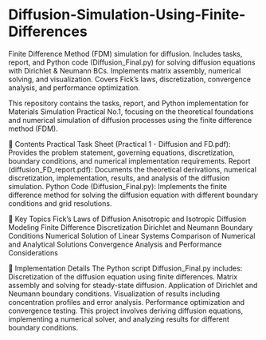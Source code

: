 # Diffusion-Simulation-Using-Finite-Differences
Finite Difference Method (FDM) simulation for diffusion. Includes tasks, report, and Python code (Diffusion_Final.py) for solving diffusion equations with Dirichlet &amp; Neumann BCs. Implements matrix assembly, numerical solving, and visualization. Covers Fick’s laws, discretization, convergence analysis, and performance optimization.



This repository contains the tasks, report, and Python implementation for Materials Simulation Practical No.1, focusing on the theoretical foundations and numerical simulation of diffusion processes using the finite difference method (FDM).

📄 Contents
Practical Task Sheet (Practical 1 - Diffusion and FD.pdf): Provides the problem statement, governing equations, discretization, boundary conditions, and numerical implementation requirements.
Report (diffusion_FD_report.pdf): Documents the theoretical derivations, numerical discretization, implementation, results, and analysis of the diffusion simulation.
Python Code (Diffusion_Final.py): Implements the finite difference method for solving the diffusion equation with different boundary conditions and grid resolutions.

📌 Key Topics
Fick’s Laws of Diffusion
Anisotropic and Isotropic Diffusion Modeling
Finite Difference Discretization
Dirichlet and Neumann Boundary Conditions
Numerical Solution of Linear Systems
Comparison of Numerical and Analytical Solutions
Convergence Analysis and Performance Considerations

🚀 Implementation Details
The Python script Diffusion_Final.py includes:
Discretization of the diffusion equation using finite differences.
Matrix assembly and solving for steady-state diffusion.
Application of Dirichlet and Neumann boundary conditions.
Visualization of results including concentration profiles and error analysis.
Performance optimization and convergence testing.
This project involves deriving diffusion equations, implementing a numerical solver, and analyzing results for different boundary conditions.

